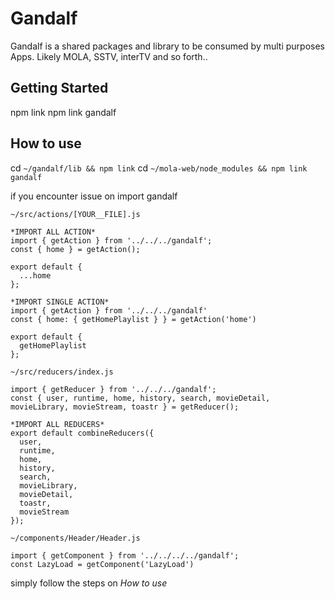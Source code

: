 # Gandalf

Gandalf is a shared packages and library to be consumed by multi purposes Apps. Likely MOLA, SSTV, interTV and so forth..

## Getting Started
npm link
npm link gandalf

## How to use
cd `~/gandalf/lib && npm link`
cd `~/mola-web/node_modules && npm link gandalf`

if you encounter issue on import gandalf


`~/src/actions/[YOUR__FILE].js`
```
*IMPORT ALL ACTION*
import { getAction } from '../../../gandalf';
const { home } = getAction();

export default {
  ...home
};

*IMPORT SINGLE ACTION*
import { getAction } from '../../../gandalf'
const { home: { getHomePlaylist } } = getAction('home')

export default {
  getHomePlaylist
};
```


`~/src/reducers/index.js`
```
import { getReducer } from '../../../gandalf';
const { user, runtime, home, history, search, movieDetail, movieLibrary, movieStream, toastr } = getReducer();

*IMPORT ALL REDUCERS*
export default combineReducers({
  user,
  runtime,
  home,
  history,
  search,
  movieLibrary,
  movieDetail,
  toastr,
  movieStream
});
```


`~/components/Header/Header.js`
```
import { getComponent } from '../../../../gandalf';
const LazyLoad = getComponent('LazyLoad')
```

simply follow the steps on *How to use*